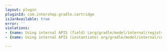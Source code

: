 ```yaml
---
layout: plugin
pluginId: com.intershop.gradle.cartridge
isJarAvailable: true
error: ''
violations:
- {name: Using internal APIS (field) Lorg/gradle/model/internal/registry/ModelRegistry;}
- {name: Using internal APIS (instantiate) org/gradle/model/internal/core/ModelPath}

---
```

